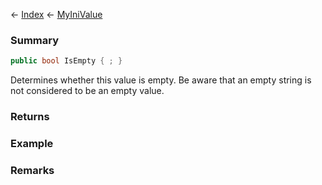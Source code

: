 ← [Index](Api-Index) ← [MyIniValue](VRage.Game.ModAPI.Ingame.Utilities.MyIniValue)

### Summary

```csharp
public bool IsEmpty { ; }
```

Determines whether this value is empty. Be aware that an empty string is not considered to be an empty value.

### Returns

### Example

### Remarks

